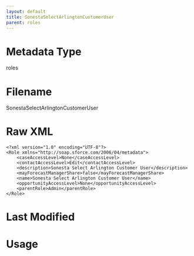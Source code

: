 ```yaml
---
layout: default
title: SonestaSelectArlingtonCustomerUser
parent: roles
---
```

# Metadata Type
roles


# Filename 
SonestaSelectArlingtonCustomerUser


# Raw XML
```
<?xml version="1.0" encoding="UTF-8"?>
<Role xmlns="http://soap.sforce.com/2006/04/metadata">
    <caseAccessLevel>None</caseAccessLevel>
    <contactAccessLevel>Edit</contactAccessLevel>
    <description>Sonesta Select Arlington Customer User</description>
    <mayForecastManagerShare>false</mayForecastManagerShare>
    <name>Sonesta Select Arlington Customer User</name>
    <opportunityAccessLevel>None</opportunityAccessLevel>
    <parentRole>Admin</parentRole>
</Role>
```


# Last Modified


# Usage
